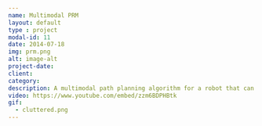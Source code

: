 ```yaml
---
name: Multimodal PRM
layout: default
type : project
modal-id: 11
date: 2014-07-18
img: prm.png
alt: image-alt
project-date: 
client: 
category: 
description: A multimodal path planning algorithm for a robot that can walk and fly for the path of least power/time for a given environment. Works by extending a standard PRM to sample walking and flying nodes separately with edge costs as the approximate power/time and running the Bellman-ford algorithm to find the best path. Currently working on validating the planner in a Simscape environment and also trying out more efficient sampling methods.
video: https://www.youtube.com/embed/zzm6BDPHBtk
gif:
  - cluttered.png
---
```

